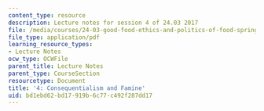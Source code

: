 ```yaml
---
content_type: resource
description: Lecture notes for session 4 of 24.03 2017
file: /media/courses/24-03-good-food-ethics-and-politics-of-food-spring-2017/bd1ebd62bd17919b6c77c492f287dd17_MIT24_03S17_lec04.pdf
file_type: application/pdf
learning_resource_types:
- Lecture Notes
ocw_type: OCWFile
parent_title: Lecture Notes
parent_type: CourseSection
resourcetype: Document
title: '4: Consequentialism and Famine'
uid: bd1ebd62-bd17-919b-6c77-c492f287dd17
---
```

